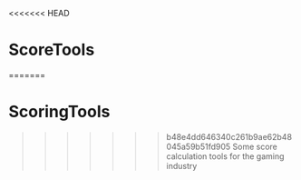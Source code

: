 <<<<<<< HEAD
# ScoreTools
=======
# ScoringTools
>>>>>>> b48e4dd646340c261b9ae62b48045a59b51fd905
Some score calculation tools for the gaming industry
